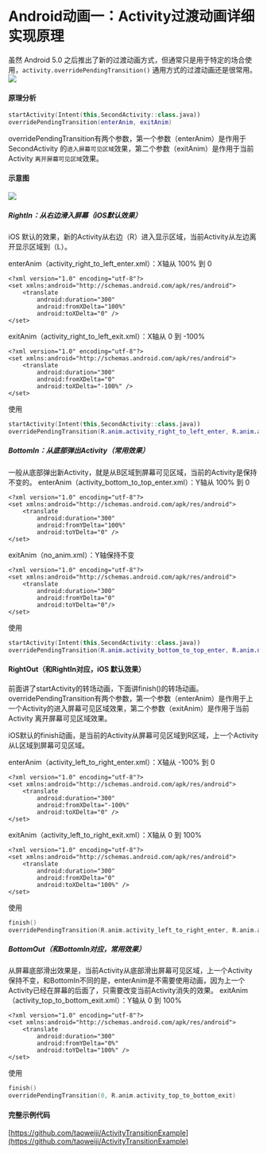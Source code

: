 # Android动画一：Activity过渡动画详细实现原理
虽然 Android 5.0 之后推出了新的过渡动画方式，但通常只是用于特定的场合使用，`activity.overridePendingTransition()` 通用方式的过渡动画还是很常用。
![](https://upload-images.jianshu.io/upload_images/2431302-34c710186932a1e9.gif?imageMogr2/auto-orient/strip)

#### 原理分析

```kotlin
startActivity(Intent(this,SecondActivity::class.java))
overridePendingTransition(enterAnim, exitAnim)
```
overridePendingTransition有两个参数，第一个参数（enterAnim）是作用于SecondActivity 的`进入屏幕可见区域`效果，第二个参数（exitAnim）是作用于当前 Activity `离开屏幕可见区域`效果。
#### 示意图
![](https://upload-images.jianshu.io/upload_images/2431302-46754928497aeea3.png?imageMogr2/auto-orient/strip%7CimageView2/2/w/1240)
##### RightIn：从右边滑入屏幕（iOS默认效果）
iOS 默认的效果，新的Activity从右边（R）进入显示区域，当前Activity从左边离开显示区域到（L）。

enterAnim（activity_right_to_left_enter.xml）：X轴从 100% 到 0
```
<?xml version="1.0" encoding="utf-8"?>
<set xmlns:android="http://schemas.android.com/apk/res/android">
    <translate
        android:duration="300"
        android:fromXDelta="100%"
        android:toXDelta="0" />
</set>
```
exitAnim（activity_right_to_left_exit.xml）：X轴从 0 到 -100%
```
<?xml version="1.0" encoding="utf-8"?>
<set xmlns:android="http://schemas.android.com/apk/res/android">
    <translate
        android:duration="300"
        android:fromXDelta="0"
        android:toXDelta="-100%" />
</set>
```
使用
```kotlin
startActivity(Intent(this,SecondActivity::class.java))
overridePendingTransition(R.anim.activity_right_to_left_enter, R.anim.activity_right_to_left_exit)
```

##### BottomIn：从底部弹出Activity（常用效果）
一般从底部弹出新Activity，就是从B区域到屏幕可见区域，当前的Activity是保持不变的。
enterAnim（activity_bottom_to_top_enter.xml）：Y轴从 100% 到 0
```
<?xml version="1.0" encoding="utf-8"?>
<set xmlns:android="http://schemas.android.com/apk/res/android">
    <translate
        android:duration="300"
        android:fromYDelta="100%"
        android:toYDelta="0" />
</set>
```
exitAnim（no_anim.xml）：Y轴保持不变
```
<?xml version="1.0" encoding="utf-8"?>
<set xmlns:android="http://schemas.android.com/apk/res/android">
    <translate
        android:duration="300"
        android:fromYDelta="0"
        android:toYDelta="0"/>
</set>
```
使用
```kotlin
startActivity(Intent(this,SecondActivity::class.java))
overridePendingTransition(R.anim.activity_bottom_to_top_enter, R.anim.no_anim)
```

#### RightOut（和RightIn对应，iOS 默认效果）
前面讲了startActivity的转场动画，下面讲finish()的转场动画。overridePendingTransition有两个参数，第一个参数（enterAnim）是作用于上一个Activity的进入屏幕可见区域效果，第二个参数（exitAnim）是作用于当前 Activity 离开屏幕可见区域效果。

iOS默认的finish动画，是当前的Activity从屏幕可见区域到R区域，上一个Activity从L区域到屏幕可见区域。

enterAnim（activity_left_to_right_enter.xml）：X轴从 -100% 到 0
```
<?xml version="1.0" encoding="utf-8"?>
<set xmlns:android="http://schemas.android.com/apk/res/android">
    <translate
        android:duration="300"
        android:fromXDelta="-100%"
        android:toXDelta="0" />
</set>
```
exitAnim（activity_left_to_right_exit.xml）：X轴从 0 到 100%
```
<?xml version="1.0" encoding="utf-8"?>
<set xmlns:android="http://schemas.android.com/apk/res/android">
    <translate
        android:duration="300"
        android:fromXDelta="0"
        android:toXDelta="100%" />
</set>
```
使用
```kotlin
finish()
overridePendingTransition(R.anim.activity_left_to_right_enter, R.anim.activity_left_to_right_exit)
```

##### BottomOut（和BottomIn对应，常用效果）
从屏幕底部滑出效果是，当前Activity从底部滑出屏幕可见区域，上一个Activity保持不变，和BottomIn不同的是，enterAnim是不需要使用动画，因为上一个Activity已经在屏幕的后面了，只需要改变当前Activity消失的效果。
exitAnim（activity_top_to_bottom_exit.xml）：Y轴从 0 到 100%
```
<?xml version="1.0" encoding="utf-8"?>
<set xmlns:android="http://schemas.android.com/apk/res/android">
    <translate
        android:duration="300"
        android:fromYDelta="0%"
        android:toYDelta="100%" />
</set>
```
使用
```kotlin
finish()
overridePendingTransition(0, R.anim.activity_top_to_bottom_exit)
```
#### 完整示例代码

[https://github.com/taoweiji/ActivityTransitionExample](https://github.com/taoweiji/ActivityTransitionExample)
